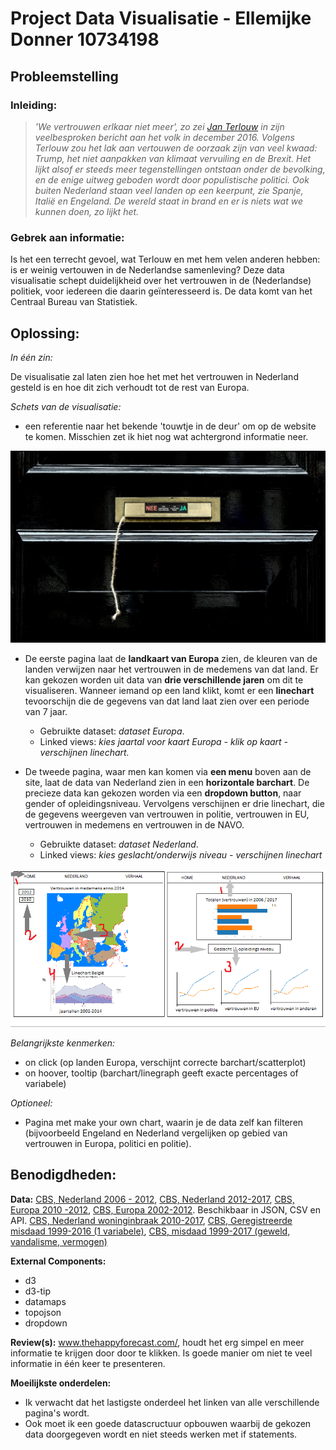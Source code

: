 # Project Data Visualisatie - Ellemijke Donner 10734198

## Probleemstelling

 ### Inleiding:

>*'We vertrouwen erlkaar niet meer', zo zei [Jan Terlouw](https://nos.nl/video/2146366-de-toespraak-van-jan-terlouw-bij-dwdd.html) in zijn veelbesproken bericht aan het volk in december 2016. Volgens Terlouw zou het lak aan vertouwen de oorzaak zijn van veel kwaad: Trump, het niet aanpakken van klimaat vervuiling en de Brexit. Het lijkt alsof er steeds meer tegenstellingen ontstaan onder de bevolking, en de enige uitweg geboden wordt door populistische politici. Ook buiten Nederland staan veel landen op een keerpunt, zie Spanje, Italië en Engeland. De wereld staat in brand en er is niets wat we kunnen doen, zo lijkt het.*

### Gebrek aan informatie:

Is het een terrecht gevoel, wat Terlouw en met hem velen anderen hebben: is er weinig vertouwen in de Nederlandse samenleving? Deze data visualisatie schept duidelijkheid over het vertrouwen in de (Nederlandse) politiek, voor iedereen die daarin geïnteresseerd is. De data komt van het Centraal Bureau van Statistiek.

## Oplossing:

*In één zin:*

De visualisatie zal laten zien hoe het met het vertrouwen in Nederland gesteld is en hoe dit zich verhoudt tot de rest van Europa.

*Schets van de visualisatie:*

- een referentie naar het bekende 'touwtje in de deur' om op de website te komen. Misschien zet ik hiet nog wat achtergrond informatie neer.

![Startpagina](docs/pagina1.jpg)

- De eerste pagina laat de **landkaart van Europa** zien, de kleuren van de landen verwijzen naar het vertrouwen in de medemens van dat land. Er kan gekozen worden uit data van **drie verschillende jaren** om dit te visualiseren. Wanneer iemand op een land klikt, komt er een **linechart** tevoorschijn die de gegevens van dat land laat zien over een periode van 7 jaar.
  - Gebruikte dataset: *dataset Europa*.
  - Linked views: *kies jaartal voor kaart Europa - klik op kaart - verschijnen linechart.*

- De tweede pagina, waar men kan komen via **een menu** boven aan de site, laat de data van Nederland zien in een **horizontale barchart**. De precieze data kan gekozen worden via een **dropdown button**, naar gender of opleidingsniveau. Vervolgens verschijnen er drie linechart, die de gegevens weergeven van vertrouwen in politie, vertrouwen in EU, vertrouwen in medemens en vertrouwen in de NAVO.
  - Gebruikte dataset: *dataset Nederland*.
  - Linked views: *kies geslacht/onderwijs niveau - verschijnen linechart*


![Pagina 1](docs/paginahoofd.png)


*Belangrijkste kenmerken:*
 - on click (op landen Europa, verschijnt correcte barchart/scatterplot)
 - on hoover, tooltip (barchart/linegraph geeft exacte percentages of variabele)

*Optioneel:*

- Pagina met make your own chart, waarin je de data zelf kan filteren (bijvoorbeeld Engeland en Nederland vergelijken op gebied van vertrouwen in Europa, politici en politie).

## Benodigdheden:

**Data:**
[CBS, Nederland 2006 - 2012](https://opendata.cbs.nl/statline/#/CBS/nl/dataset/71719NED/table?dl=8CA2), [CBS, Nederland 2012-2017](http://statline.cbs.nl/Statweb/publication/?VW=T&DM=SLNL&PA=82378ned), [CBS, Europa 2010 -2012](https://opendata.cbs.nl/statline/#/CBS/nl/dataset/80518NED/table?ts=1528103408258), [CBS, Europa 2002-2012](http://statline.cbs.nl/StatWeb/publication/?VW=T&DM=SLNL&PA=80518ned&D1=0-7&D2=0&D3=a&D4=a&HD=100816-1530&HDR=T&STB=G1,G2,G3). Beschikbaar in JSON, CSV en API.
[CBS, Nederland woninginbraak 2010-2017](http://statline.cbs.nl/Statweb/publication/?DM=SLNL&PA=83651NED&D1=0&D2=0&D3=14&D4=0&D5=a&HDR=G4%2cG3%2cG1%2cT&STB=G2&VW=D), [CBS, Geregistreerde misdaad 1999-2016 (1 variabele)](https://opendata.cbs.nl/statline/#/CBS/nl/dataset/83723NED/table?ts=1528275910601), [CBS, misdaad 1999-2017 (geweld, vandalisme, vermogen)](https://opendata.cbs.nl/statline/#/CBS/nl/dataset/81573NED/table?ts=1528276081236)

**External Components:**
   - d3
   - d3-tip
   - datamaps
   - topojson
   - dropdown

**Review(s):**
www.thehappyforecast.com/, houdt het erg simpel en meer informatie te krijgen door door te klikken. Is goede manier om niet te veel informatie in één keer te presenteren.

**Moeilijkste onderdelen:**
 - Ik verwacht dat het lastigste onderdeel het linken van alle verschillende pagina's wordt.
 - Ook moet ik een goede datascructuur opbouwen waarbij de gekozen data doorgegeven wordt en niet steeds werken met if statements.
